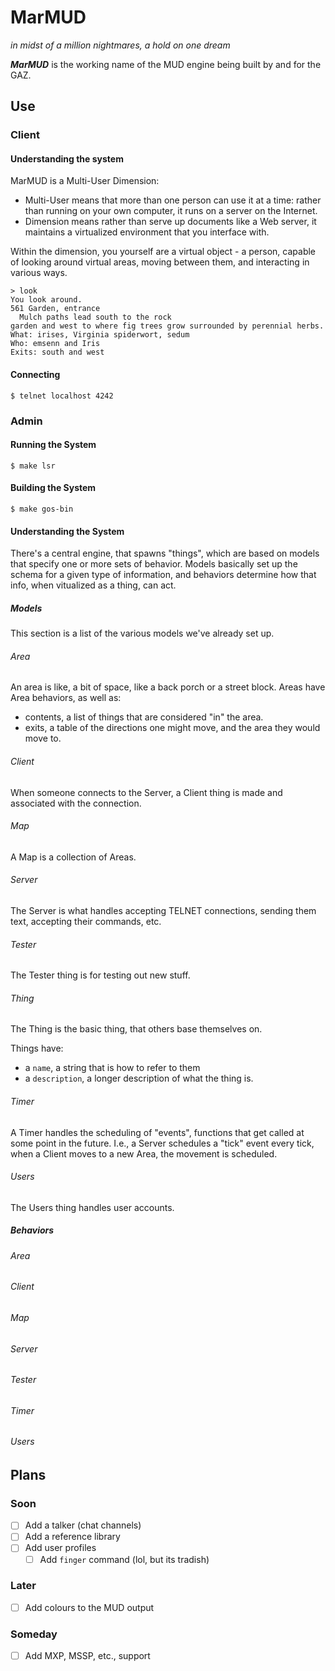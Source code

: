 # MarMUD
*in midst of a million nightmares, a hold on one dream*

***MarMUD*** is the working name of the MUD engine being built by and for the GAZ.


## Use

### Client

#### Understanding the system

MarMUD is a Multi-User Dimension:

- Multi-User means that more than one person can use it at a time: rather than running on your own computer, it runs on a server on the Internet.
- Dimension means rather than serve up documents like a Web server, it maintains a virtualized environment that you interface with.

Within the dimension, you yourself are a virtual object - a person, capable of looking around virtual areas, moving between them, and interacting in various ways.

    > look
	You look around.
	561 Garden, entrance
	  Mulch paths lead south to the rock
	garden and west to where fig trees grow surrounded by perennial herbs.
	What: irises, Virginia spiderwort, sedum
	Who: emsenn and Iris
	Exits: south and west

#### Connecting

	$ telnet localhost 4242

### Admin

#### Running the System

    $ make lsr

#### Building the System

    $ make gos-bin

#### Understanding the System

There's a central engine, that spawns "things", which are based on models that specify one or more sets of behavior. Models basically set up the schema for a given type of information, and behaviors determine how that info, when vitualized as a thing, can act.

##### Models

This section is a list of the various models we've already set up.

###### Area

An area is like, a bit of space, like a back porch or a street block. Areas have Area behaviors, as well as:

- contents, a list of things that are considered "in" the area.
- exits, a table of the directions one might move, and the area they would move to.

###### Client

When someone connects to the Server, a Client thing is made and associated with the connection.

###### Map

A Map is a collection of Areas.

###### Server

The Server is what handles accepting TELNET connections, sending them text, accepting their commands, etc.

###### Tester

The Tester thing is for testing out new stuff.

###### Thing

The Thing is the basic thing, that others base themselves on.

Things have:

- a `name`, a string that is how to refer to them
- a `description`, a longer description of what the thing is.

###### Timer

A Timer handles the scheduling of "events", functions that get called at some point in the future. I.e., a Server schedules a "tick" event every tick, when a Client moves to a new Area, the movement is scheduled.

###### Users

The Users thing handles user accounts.

##### Behaviors

###### Area

###### Client

###### Map

###### Server

###### Tester

###### Timer

###### Users

## Plans
### Soon
- [ ] Add a talker (chat channels)
- [ ] Add a reference library
- [ ] Add user profiles
  - [ ] Add `finger` command (lol, but its tradish)
### Later
- [ ] Add colours to the MUD output
### Someday
- [ ] Add MXP, MSSP, etc., support
